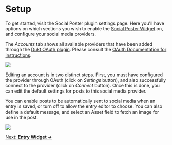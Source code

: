 # Setup

To get started, visit the Social Poster plugin settings page. Here you'll have options on which sections you wish to enable the [Social Poster Widget](/craft-plugins/social-poster/docs/feature-tour/entry-widget) on, and configure your social media providers.

The _Accounts_ tab shows all available providers that have been added through the [Dukt OAuth plugin](https://dukt.net/craft/oauth/). Please consult the [OAuth Documentation for instructions](https://dukt.net/craft/oauth).

![](https://raw.githubusercontent.com/engram-design/SocialPoster/master/screenshots/providers.png)

Editing an account is in two distinct steps. First, you must have configured the provider through OAuth (click on _Settings_ button), and also successfully connect to the provider (click on _Connect_ button). Once this is done, you can edit the default settings for posts to this social media provider.

You can enable posts to be automatically sent to social media when an entry is saved, or turn off to allow the entry editor to choose. You can also define a default message, and select an Asset field to fetch an image for use in the post.

![](https://raw.githubusercontent.com/engram-design/SocialPoster/master/screenshots/provider.png)

[Next: **Entry Widget →**](/craft-plugins/social-poster/docs/feature-tour/entry-widget)